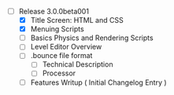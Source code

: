  - [ ] Release 3.0.0beta001
   - [x] Title Screen: HTML and CSS
   - [x] Menuing Scripts
   - [ ] Basics Physics and Rendering Scripts
   - [ ] Level Editor Overview
   - [ ] .bounce file format
     - [ ] Technical Description
     - [ ] Processor
   - [ ] Features Writup ( Initial Changelog Entry )